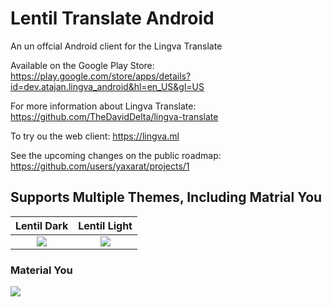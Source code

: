 # Lentil Translate Android
 An un offcial Android client for the Lingva Translate
 
Available on the Google Play Store:
https://play.google.com/store/apps/details?id=dev.atajan.lingva_android&hl=en_US&gl=US

For more information about Lingva Translate:
https://github.com/TheDavidDelta/lingva-translate

To try ou the web client:
https://lingva.ml

See the upcoming changes on the public roadmap:
https://github.com/users/yaxarat/projects/1

## Supports Multiple Themes, Including Matrial You
Lentil Dark | Lentil Light
:-------------------------:|:-------------------------:
![](/Users/yasharatajan/Developer/Personal/lingvaandroid/fastlane/metadata/android/en-US/images/phoneScreenshots/1.png)  |  ![](/Users/yasharatajan/Developer/Personal/lingvaandroid/fastlane/metadata/android/en-US/images/phoneScreenshots/2.png)

### Material You
![](/Users/yasharatajan/Developer/Personal/lingvaandroid/fastlane/metadata/android/en-US/images/phoneScreenshots/3.png)
